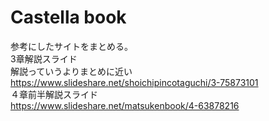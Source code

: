 # Castella book
参考にしたサイトをまとめる。  
3章解説スライド  
解説っていうよりまとめに近い  
https://www.slideshare.net/shoichipincotaguchi/3-75873101  
４章前半解説スライド   
https://www.slideshare.net/matsukenbook/4-63878216
